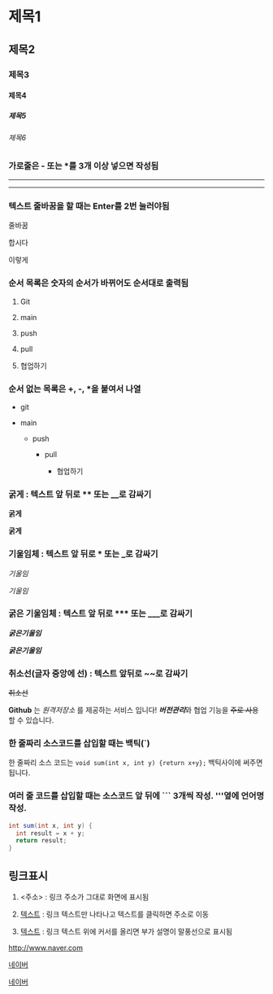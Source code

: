 # 제목1 
## 제목2
### 제목3
#### 제목4
##### 제목5
###### 제목6

### 가로줄은 - 또는 *를 3개 이상 넣으면 작성됨
--- 
***

### 텍스트 줄바꿈을 할 때는 Enter를 2번 눌러야됨 
줄바꿈 

합시다

이렇게

### 순서 목록은 숫자의 순서가 바뀌어도 순서대로 출력됨  
1. Git

2. main

3. push

4. pull

5. 협업하기

### 순서 없는 목록은 +, -, *을 붙여서 나열
+ git

+ main

  - push

    - pull

      * 협업하기
     
### 굵게 : 텍스트 앞 뒤로 ** 또는 __로 감싸기 

**굵게**

__굵게__ 

### 기울임체 : 텍스트 앞 뒤로 * 또는 _로 감싸기

*기울임*

_기울임_

### 굵은 기울임체 : 텍스트 앞 뒤로 *** 또는 ___로 감싸기 

***굵은기울임***

___굵은기울임___

### 취소선(글자 중앙에 선) : 텍스트 앞뒤로 ~~로 감싸기

~~취소선~~

__Github__ 는 _원격저장소_ 를 제공하는 서비스 입니다!
***버전관리***와 협업 기능을 ~~주로 사용~~할 수 있습니다.

### 한 줄짜리 소스코드를 삽입할 때는 백틱(`) 

한 줄짜리 소스 코드는 `void sum(int x, int y) {return x+y};` 백틱사이에 써주면 됩니다. 

### 여러 줄 코드를 삽입할 때는 소스코드 앞 뒤에 ``` 3개씩 작성. '''옆에 언어명 작성.

```java
int sum(int x, int y) {
  int result = x + y;
  return result;
} 
```

## 링크표시

1. <주소> : 링크 주소가 그대로 화면에 표시됨

2. [텍스트](주소) : 링크 텍스트만 나타나고 텍스트를 클릭하면 주소로 이동 

3. [텍스트](주소, "부가설명") : 링크 텍스트 위에 커서를 올리면 부가 설명이 말풍선으로 표시됨 

<http://www.naver.com>

[네이버](https://www.naver.com)

[네이버](https://www.naver.com "클릭하면 네이버로 이동합니다.")




      
